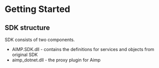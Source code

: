 # Getting Started

## SDK structure

SDK consists of two components.
- AIMP.SDK.dll - contains the definitions for services and objects from original SDK
- aimp_dotnet.dll - the proxy plugin for Aimp



